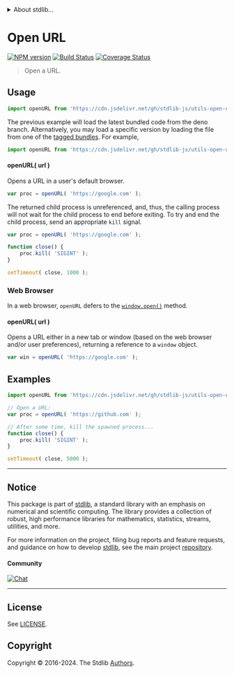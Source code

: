 <!--

@license Apache-2.0

Copyright (c) 2018 The Stdlib Authors.

Licensed under the Apache License, Version 2.0 (the "License");
you may not use this file except in compliance with the License.
You may obtain a copy of the License at

   http://www.apache.org/licenses/LICENSE-2.0

Unless required by applicable law or agreed to in writing, software
distributed under the License is distributed on an "AS IS" BASIS,
WITHOUT WARRANTIES OR CONDITIONS OF ANY KIND, either express or implied.
See the License for the specific language governing permissions and
limitations under the License.

-->


<details>
  <summary>
    About stdlib...
  </summary>
  <p>We believe in a future in which the web is a preferred environment for numerical computation. To help realize this future, we've built stdlib. stdlib is a standard library, with an emphasis on numerical and scientific computation, written in JavaScript (and C) for execution in browsers and in Node.js.</p>
  <p>The library is fully decomposable, being architected in such a way that you can swap out and mix and match APIs and functionality to cater to your exact preferences and use cases.</p>
  <p>When you use stdlib, you can be absolutely certain that you are using the most thorough, rigorous, well-written, studied, documented, tested, measured, and high-quality code out there.</p>
  <p>To join us in bringing numerical computing to the web, get started by checking us out on <a href="https://github.com/stdlib-js/stdlib">GitHub</a>, and please consider <a href="https://opencollective.com/stdlib">financially supporting stdlib</a>. We greatly appreciate your continued support!</p>
</details>

# Open URL

[![NPM version][npm-image]][npm-url] [![Build Status][test-image]][test-url] [![Coverage Status][coverage-image]][coverage-url] <!-- [![dependencies][dependencies-image]][dependencies-url] -->

> Open a URL.



<section class="usage">

## Usage

```javascript
import openURL from 'https://cdn.jsdelivr.net/gh/stdlib-js/utils-open-url@deno/mod.js';
```
The previous example will load the latest bundled code from the deno branch. Alternatively, you may load a specific version by loading the file from one of the [tagged bundles](https://github.com/stdlib-js/utils-open-url/tags). For example,

```javascript
import openURL from 'https://cdn.jsdelivr.net/gh/stdlib-js/utils-open-url@v0.2.2-deno/mod.js';
```

#### openURL( url )

Opens a URL in a user's default browser.

<!-- run-disable -->

```javascript
var proc = openURL( 'https://google.com' );
```

The returned child process is unreferenced, and, thus, the calling process will not wait for the child process to end before exiting. To try and end the child process, send an appropriate `kill` signal.

<!-- run-disable -->

<!-- eslint-disable stdlib/no-redeclare -->

```javascript
var proc = openURL( 'https://google.com' );

function close() {
    proc.kill( 'SIGINT' );
}

setTimeout( close, 1000 );
```

### Web Browser

In a web browser, `openURL` defers to the [`window.open()`][window-open] method.

#### openURL( url )

Opens a URL either in a new tab or window (based on the web browser and/or user preferences), returning a reference to a `window` object.

<!-- run-disable -->

```javascript
var win = openURL( 'https://google.com' );
```

</section>

<!-- /.usage -->

<section class="examples">

## Examples

<!-- run-disable -->

<!-- eslint-disable stdlib/no-redeclare -->

<!-- eslint no-undef: "error" -->

```javascript
import openURL from 'https://cdn.jsdelivr.net/gh/stdlib-js/utils-open-url@deno/mod.js';

// Open a URL:
var proc = openURL( 'https://github.com' );

// After some time, kill the spawned process...
function close() {
    proc.kill( 'SIGINT' );
}

setTimeout( close, 5000 );
```

</section>

<!-- /.examples -->



<!-- Section for related `stdlib` packages. Do not manually edit this section, as it is automatically populated. -->

<section class="related">

</section>

<!-- /.related -->

<!-- Section for all links. Make sure to keep an empty line after the `section` element and another before the `/section` close. -->


<section class="main-repo" >

* * *

## Notice

This package is part of [stdlib][stdlib], a standard library with an emphasis on numerical and scientific computing. The library provides a collection of robust, high performance libraries for mathematics, statistics, streams, utilities, and more.

For more information on the project, filing bug reports and feature requests, and guidance on how to develop [stdlib][stdlib], see the main project [repository][stdlib].

#### Community

[![Chat][chat-image]][chat-url]

---

## License

See [LICENSE][stdlib-license].


## Copyright

Copyright &copy; 2016-2024. The Stdlib [Authors][stdlib-authors].

</section>

<!-- /.stdlib -->

<!-- Section for all links. Make sure to keep an empty line after the `section` element and another before the `/section` close. -->

<section class="links">

[npm-image]: http://img.shields.io/npm/v/@stdlib/utils-open-url.svg
[npm-url]: https://npmjs.org/package/@stdlib/utils-open-url

[test-image]: https://github.com/stdlib-js/utils-open-url/actions/workflows/test.yml/badge.svg?branch=v0.2.2
[test-url]: https://github.com/stdlib-js/utils-open-url/actions/workflows/test.yml?query=branch:v0.2.2

[coverage-image]: https://img.shields.io/codecov/c/github/stdlib-js/utils-open-url/main.svg
[coverage-url]: https://codecov.io/github/stdlib-js/utils-open-url?branch=main

<!--

[dependencies-image]: https://img.shields.io/david/stdlib-js/utils-open-url.svg
[dependencies-url]: https://david-dm.org/stdlib-js/utils-open-url/main

-->

[chat-image]: https://img.shields.io/gitter/room/stdlib-js/stdlib.svg
[chat-url]: https://app.gitter.im/#/room/#stdlib-js_stdlib:gitter.im

[stdlib]: https://github.com/stdlib-js/stdlib

[stdlib-authors]: https://github.com/stdlib-js/stdlib/graphs/contributors

[cli-section]: https://github.com/stdlib-js/utils-open-url#cli
[cli-url]: https://github.com/stdlib-js/utils-open-url/tree/cli
[@stdlib/utils-open-url]: https://github.com/stdlib-js/utils-open-url/tree/main

[umd]: https://github.com/umdjs/umd
[es-module]: https://developer.mozilla.org/en-US/docs/Web/JavaScript/Guide/Modules

[deno-url]: https://github.com/stdlib-js/utils-open-url/tree/deno
[deno-readme]: https://github.com/stdlib-js/utils-open-url/blob/deno/README.md
[umd-url]: https://github.com/stdlib-js/utils-open-url/tree/umd
[umd-readme]: https://github.com/stdlib-js/utils-open-url/blob/umd/README.md
[esm-url]: https://github.com/stdlib-js/utils-open-url/tree/esm
[esm-readme]: https://github.com/stdlib-js/utils-open-url/blob/esm/README.md
[branches-url]: https://github.com/stdlib-js/utils-open-url/blob/main/branches.md

[stdlib-license]: https://raw.githubusercontent.com/stdlib-js/utils-open-url/main/LICENSE

[window-open]: https://developer.mozilla.org/en-US/docs/Web/API/Window/open

</section>

<!-- /.links -->
